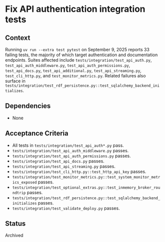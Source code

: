# Fix API authentication integration tests

## Context
Running `uv run --extra test pytest` on September 9, 2025 reports 33
failing tests, the majority of which target authentication and
documentation endpoints. Suites affected include
`tests/integration/test_api_auth.py`, `test_api_auth_middleware.py`,
`test_api_auth_permissions.py`, `test_api_docs.py`, `test_api_additional.py`,
`test_api_streaming.py`, `test_cli_http.py`, and
`test_monitor_metrics.py`. Related failures also surface in
`tests/integration/test_rdf_persistence.py::test_sqlalchemy_backend_initializes`.

## Dependencies
- None

## Acceptance Criteria
- All tests in `tests/integration/test_api_auth*.py` pass.
- `tests/integration/test_api_auth_middleware.py` passes.
- `tests/integration/test_api_auth_permissions.py` passes.
- `tests/integration/test_api_docs.py` passes.
- `tests/integration/test_api_streaming.py` passes.
- `tests/integration/test_cli_http.py::test_http_api_key` passes.
- `tests/integration/test_monitor_metrics.py::test_system_monitor_metrics_exposed` passes.
- `tests/integration/test_optional_extras.py::test_inmemory_broker_roundtrip` passes.
- `tests/integration/test_rdf_persistence.py::test_sqlalchemy_backend_initializes` passes.
- `tests/integration/test_validate_deploy.py` passes.

## Status
Archived
